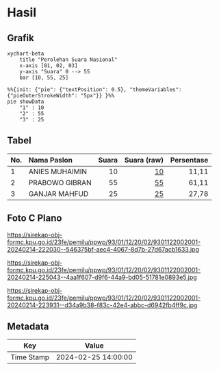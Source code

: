 # Hasil

## Grafik

```mermaid
xychart-beta
    title "Perolehan Suara Nasional"
    x-axis [01, 02, 03]
    y-axis "Suara" 0 --> 55
    bar [10, 55, 25]
```

```mermaid
%%{init: {"pie": {"textPosition": 0.5}, "themeVariables": {"pieOuterStrokeWidth": "5px"}} }%%
pie showData
    "1" : 10
    "2" : 55
    "3" : 25
```

## Tabel

| No. | Nama Paslon    | Suara | Suara (raw) | Persentase |
|:--- |:-------------- | -----:| -----------:| ----------:|
| 1   | ANIES MUHAIMIN | 10    | [10][p-1]   | 11,11      |
| 2   | PRABOWO GIBRAN | 55    | [55][p-2]   | 61,11      |
| 3   | GANJAR MAHFUD  | 25    | [25][p-3]   | 27,78      |


[p-1]: https://github.com/gigit-pemilu/pemilu-2024/blob/main/pilpres/hitung-suara/sub/93-papua-selatan/sub/01-merauke/sub/12-naukenjerai/sub/2002-onggaya/sub/001-tps/sub/paslon-1.txt
[p-2]: https://github.com/gigit-pemilu/pemilu-2024/blob/main/pilpres/hitung-suara/sub/93-papua-selatan/sub/01-merauke/sub/12-naukenjerai/sub/2002-onggaya/sub/001-tps/sub/paslon-2.txt
[p-3]: https://github.com/gigit-pemilu/pemilu-2024/blob/main/pilpres/hitung-suara/sub/93-papua-selatan/sub/01-merauke/sub/12-naukenjerai/sub/2002-onggaya/sub/001-tps/sub/paslon-3.txt

## Foto C Plano

https://sirekap-obj-formc.kpu.go.id/23fe/pemilu/ppwp/93/01/12/20/02/9301122002001-20240214-222030--546375bf-aec4-4067-8d7b-27d67acb1633.jpg

https://sirekap-obj-formc.kpu.go.id/23fe/pemilu/ppwp/93/01/12/20/02/9301122002001-20240214-225043--4aa1f607-d9f6-44a9-bd05-51781e0893e5.jpg

https://sirekap-obj-formc.kpu.go.id/23fe/pemilu/ppwp/93/01/12/20/02/9301122002001-20240214-223931--d34a9b38-f83c-42e4-abbc-d6942fb4ff9c.jpg


## Metadata

| Key        | Value               |
| ---------- | ------------------- |
| Time Stamp | 2024-02-25 14:00:00 |



